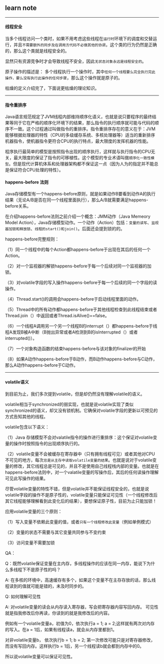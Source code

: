 ##  learn note

************

####  线程安全
当多个线程访问一个类时，如果不用考虑这些线程在`运行时`环境下的调度和交替运行，并且`不需要额外的同步及在调用方代码不必做其他的协调`，这个类的行为仍然是正确的，那么这个类就是线程安全的。

显然只有资源竞争时才会导致线程不安全，因此`无状态对象永远是线程安全的`。

原子操作的描述是： 多个线程执行一个操作时，其中`任何一个线程要么完全执行完此操作，要么没有执行此操作的任何步骤`，那么这个操作就是原子的。

枯燥的定义介绍完了，下面说更枯燥的理论知识。
******
#### 指令重排序

Java语言规范规定了JVM线程内部维持顺序化语义，也就是说只要程序的最终结果等同于它在严格的顺序化环境下的结果，那么指令的执行顺序就可能与代码的顺序不一致。这个过程通过叫做指令的重排序。指令重排序存在的意义在于：JVM能够根据处理器的特性（CPU的多级缓存系统、多核处理器等）适当的重新排序机器指令，使机器指令更符合CPU的执行特点，最大限度的发挥机器的性能。

程序执行最简单的模型是按照指令出现的顺序执行，这样就与执行指令的CPU无关，最大限度的保证了指令的可移植性。这个模型的专业术语叫做`顺序化一致性模型`。但是现代计算机体系和处理器架构都不保证这一点（因为人为的指定并不能总是保证符合CPU处理的特性）。

#### happens-before 法则
Java存储模型有一个happens-before原则，就是如果动作B要看到动作A的执行结果（无论A/B是否在同一个线程里面执行），那么A/B就需要满足happens-before关系。

在介绍happens-before法则之前介绍一个概念：JMM动作（Java Memeory Model Action），Java存储模型动作。一个动作（Action）包括：`变量的读写`、`监视器加锁和释放锁`、`线程的start()和join()`。后面还会提到锁的的。

happens-before完整规则：

（1）同一个线程中的每个Action都happens-before于出现在其后的任何一个Action。

（2）对一个监视器的解锁happens-before于每一个后续对同一个监视器的加锁。

（3）对volatile字段的写入操作happens-before于每一个后续的同一个字段的读操作。

（4）Thread.start()的调用会happens-before于启动线程里面的动作。

（5）Thread中的所有动作都happens-before于其他线程检查到此线程结束或者Thread.join（）中返回或者Thread.isAlive()==false。

（6）一个线程A调用另一个另一个线程B的interrupt（）都happens-before于线程A发现B被A中断（B抛出异常或者A检测到B的isInterrupted（）或者interrupted()）。

（7）一个对象构造函数的结束happens-before与该对象的finalizer的开始

（8）如果A动作happens-before于B动作，而B动作happens-before与C动作，那么A动作happens-before于C动作。

*****************
#### volatile语义

到目前为止，我们多次提到volatile，但是却仍然没有理解volatile的语义。

volatile相当于synchronized的弱实现，也就是说volatile实现了类似synchronized的语义，却又没有锁机制。它确保对volatile字段的更新以可预见的方式告知其他的线程。

volatile包含以下语义：

（1）Java 存储模型不会对valatile指令的操作进行重排序：这个保证对volatile变量的操作时按照指令的出现顺序执行的。

（2）volatile变量不会被缓存在寄存器中（只有拥有线程可见）或者其他对CPU不可见的地方，每次`总是从主存中读取volatile变量的结果`。也就是说对于volatile变量的修改，其它线程总是可见的，并且不是使用自己线程栈内部的变量。也就是在happens-before法则中，对一个valatile变量的写操作后，其后的任何读操作理解可见此写操作的结果。

尽管volatile变量的特性不错，但是volatile并不能保证线程安全的，也就是说volatile字段的操作不是原子性的，volatile变量只能保证可见性（一个线程修改后其它线程能够理解看到此变化后的结果），要想保证原子性，目前为止只能加锁！

应用volatile变量的三个原则：

（1）写入变量不依赖此变量的值，或者`只有一个线程修改此变量`（例如单例模式）

（2）变量的状态不需要与其它变量共同参与不变约束

（3）访问变量不需要加锁

QA：

 Q：既然volatile保证变量在主内存，多线程操作的应该在同一内存，能说下为什么多线程下不是原子性的吗？
 
 A: 在多核的环境中，高速缓存有多个，如果这个变量不在主存存放的话，那么线程读到的值就可能是错的，未及时同步的。
 
 Q: 如何理解可见性
 
 A: 对volatile变量的读会从内存读入寄存器，写会把寄存器内容写回内存。
 可见性就是指我修改后你再读，你读到的就是我修改后的内容。
 
 例如有一个volatile变量a，初值为0，依次执行a = 1; a = 2;这样就有两次对内存的写入。在a = 1后，如果有线程读a，就会从内存里都到1。
 
 对非volatile变量b， 依次执行b = 1; b = 2; 第一次修改可能只是对寄存器修改，而没有写回内存。这样执行b = 1后，另一个线程读b就会都到内存中的0。
 
 所以说volatile变量可以保证可见性。




